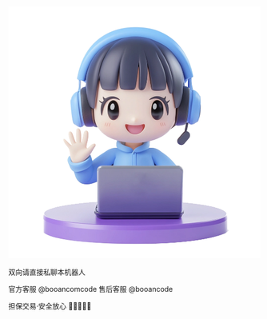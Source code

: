 
![](https://raw.githubusercontent.com/yootaocom/nfd/main/data/kf.png)

双向请直接私聊本机器人

官方客服 @booancomcode
售后客服 @booancode

担保交易·安全放心
🌟🌈🌝🐳🍗
